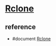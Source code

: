 # [Rclone](https://github.com/rclone/rclone)

## reference

- #document [Rclone](https://rclone.org/docs/)
